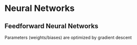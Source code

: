 # Neural Networks

## Feedforward Neural Networks

Parameters (weights/biases) are optimized by gradient descent